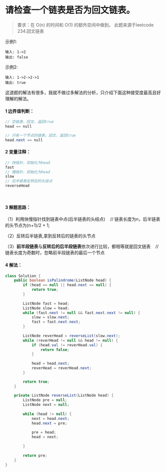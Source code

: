 
# 请检查一个链表是否为回文链表。

>要求：在 O(n) 的时间和 O(1) 的额外空间中做到。
>此题来源于leetcode 234.回文链表

示例1:

```
输入: 1->2
输出: false
```

示例2:

```
输入: 1->2->2->1
输出: true
```

这道题的解法有很多，我就不做过多解法的分析，只介绍下面这种接受度最高且好理解的解法。


#### 1 边界值判断：

```java
// 空链表，回文，返回true
head == null    

// 只有一个节点的链表，回文，返回true
head.next == null    
```

#### 2 变量注释：
```java
// 快指针，初始化为head
fast    
// 慢指针，初始化为head
slow    
// 后半链表反转后的头结点
reverseHead  
```
  
#### 3 解题思路：

（1）利用快慢指针找到链表中点(后半链表的头结点)    // 链表长度为n，后半链表的头节点为(n+1)/2 + 1;

（2）反转后半链表,拿到反转后的链表的头节点    

（3）**前半段链表**与**反转后的后半段链表**依次进行比较，都相等就是回文链表    // 链表长度为奇数时，忽略前半段链表的最后一个节点



#### 4 解法：

```java
class Solution {
    public boolean isPalindrome(ListNode head) {
        if (head == null || head.next == null) {
            return true;
        }
        
        ListNode fast = head;
        ListNode slow = head;
        while (fast.next != null && fast.next.next != null) {
            slow = slow.next;
            fast = fast.next.next;
        }
        
        ListNode reverHead = reverseList(slow.next);
        while (reverHead != null && head != null) {
            if (head.val != reverHead.val) {
                return false;
            }
            
            head = head.next;
            reverHead = reverHead.next;
        }

        return true;
    }
    
    private ListNode reverseList(ListNode head) {
        ListNode pre = null;
        ListNode next = null;
        
        while (head != null) {
            next = head.next;
            head.next = pre;
            
            pre = head;
            head = next;
            
        }
        
        return pre;
    }
}

```

